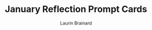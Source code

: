 ---
layout: post
title: January Reflection Prompt Cards
author: Laurin Brainard
categories: [Classroom Decor]
tags: [ELD, January]
image:
  feature: january-reflection-prompt-cards.jpg
  teaser: january-reflection-prompt-cards-teaser.jpg
  credit: Laurin Brainard
  creditlink: ""
---